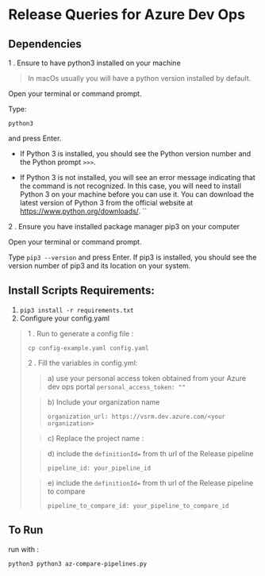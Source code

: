 # Release Queries for Azure Dev Ops

## Dependencies 

1 . Ensure to have python3 installed on your machine
> In macOs usually you will have a python version installed by default.

Open your terminal or command prompt.

Type:

`python3` 

and press Enter.

* If Python 3 is installed, you should see the Python version number and the Python prompt 
`>>>`.

* If Python 3 is not installed, you will see an error message indicating that the command is not recognized. In this case, you will need to install Python 3 on your machine before you can use it. You can download the latest version of Python 3 from the official website at https://www.python.org/downloads/.
``


2 . Ensure you have installed package manager pip3 on your computer

Open your terminal or command prompt.

Type `pip3 --version` and press Enter.
If pip3 is installed, you should see the version number of pip3 and its location on your system.

## Install Scripts Requirements: 

1. `pip3 install -r requirements.txt`
2. Configure your config.yaml

> 1 . Run to generate a config file :
>
> `cp config-example.yaml config.yaml`
>
> 2 . Fill the variables in config.yml:
>
>> a) use your personal access token obtained from your Azure dev ops portal
>> `personal_access_token: ""`
>
>> b) Include your organization name
>>
>>  `organization_url: https://vsrm.dev.azure.com/<your organization>`
>
>> c) Replace the project name :
>
>> d) include the `definitionId=` from th url of the Release pipeline
>>
>> `pipeline_id: your_pipeline_id`
>
>> e) include the `definitionId=` from th url of the Release pipeline to compare
>>
>>  `pipeline_to_compare_id: your_pipeline_to_compare_id`

## To Run

run with :

`python3 python3 az-compare-pipelines.py ` 
